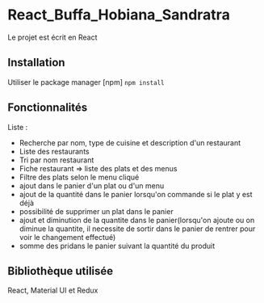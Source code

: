 # React_Buffa_Hobiana_Sandratra
Le projet est écrit en React

## Installation
Utiliser le package manager [npm]
``npm install``

## Fonctionnalités
Liste :
-  Recherche par nom, type de cuisine et description d'un restaurant
-  Liste des restaurants
-  Tri par nom restaurant
-  Fiche restaurant => liste des plats et des menus
-  Filtre des plats selon le menu cliqué
-  ajout dans le panier d'un plat ou d'un menu
-  ajout de la quantité dans le panier lorsqu'on commande si le plat y est déjà
-  possibilité de supprimer un plat dans le panier
-  ajout et diminution de la quantite dans le panier(lorsqu'on ajoute ou on diminue la quantite, il necessite de sortir dans le panier de rentrer pour voir le changement               effectué)
-  somme des pridans le panier suivant la quantité du produit

## Bibliothèque utilisée
React, Material UI et Redux

